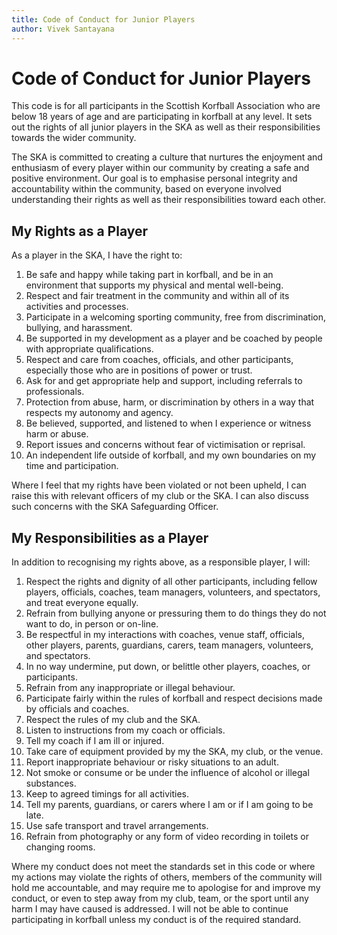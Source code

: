 ```yaml
---
title: Code of Conduct for Junior Players
author: Vivek Santayana
---
```


# Code of Conduct for Junior Players

This code is for all participants in the Scottish Korfball Association who are below 18 years of age and are participating in korfball at any level.
It sets out the rights of all junior players in the SKA as well as their responsibilities towards the wider community.

The SKA is committed to creating a culture that nurtures the enjoyment and enthusiasm of every player within our community by creating a safe and positive environment.
Our goal is to emphasise personal integrity and accountability within the community, based on everyone involved understanding their rights as well as their responsibilities toward each other.

## My Rights as a Player

As a player in the SKA, I have the right to:

1. Be safe and happy while taking part in korfball, and be in an environment that supports my physical and mental well-being.
2. Respect and fair treatment in the community and within all of its activities and processes.
3. Participate in a welcoming sporting community, free from discrimination, bullying, and harassment.
4. Be supported in my development as a player and be coached by people with appropriate qualifications.
5. Respect and care from coaches, officials, and other participants, especially those who are in positions of power or trust.
6. Ask for and get appropriate help and support, including referrals to professionals.
7. Protection from abuse, harm, or discrimination by others in a way that respects my autonomy and agency.
8. Be believed, supported, and listened to when I experience or witness harm or abuse.
9. Report issues and concerns without fear of victimisation or reprisal.
10. An independent life outside of korfball, and my own boundaries on my time and participation.

Where I feel that my rights have been violated or not been upheld, I can raise this with relevant officers of my club or the SKA.
I can also discuss such concerns with the SKA Safeguarding Officer.

## My Responsibilities as a Player

In addition to recognising my rights above, as a responsible player, I will:

1. Respect the rights and dignity of all other participants, including fellow players, officials, coaches, team managers, volunteers, and spectators, and treat everyone equally.
2. Refrain from bullying anyone or pressuring them to do things they do not want to do, in person or on-line.
3. Be respectful in my interactions with coaches, venue staff, officials, other players, parents, guardians, carers, team managers, volunteers, and spectators.
4. In no way undermine, put down, or belittle other players, coaches, or participants.
5. Refrain from any inappropriate or illegal behaviour.
6. Participate fairly within the rules of korfball and respect decisions made by officials and coaches.
7. Respect the rules of my club and the SKA.
8. Listen to instructions from my coach or officials.
9. Tell my coach if I am ill or injured.
10. Take care of equipment provided by my the SKA, my club, or the venue.
11. Report inappropriate behaviour or risky situations to an adult.
12. Not smoke or consume or be under the influence of alcohol or illegal substances.
13. Keep to agreed timings for all activities.
14. Tell my parents, guardians, or carers where I am or if I am going to be late.
15. Use safe transport and travel arrangements.
16. Refrain from photography or any form of video recording in toilets or changing rooms.

Where my conduct does not meet the standards set in this code or where my actions may violate the rights of others, members of the community will hold me accountable, and may require me to apologise for and improve my conduct, or even to step away from my club, team, or the sport until any harm I may have caused is addressed.
I will not be able to continue participating in korfball unless my conduct is of the required standard.
